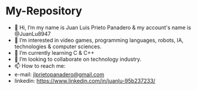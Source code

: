 # My-Repository
- 👋 Hi, I’m my name is Juan Luis Prieto Panadero & my account's name is @JuanLu8947
- 👀 I’m interested in video games, programming languages, robots, IA, technologies & computer sciences.
- 🌱 I’m currently learning C & C++
- 💞️ I’m looking to collaborate on technology industry.
- 📫 How to reach me:
-  e-mail: jlprietopanadero@gmail.com
-  linkedin: https://www.linkedin.com/in/juanlu-95b237233/

<!---
JuanLu8947/JuanLu8947 is a ✨ special ✨ repository because its `README.md` (this file) appears on your GitHub profile.
You can click the Preview link to take a look at your changes.
--->
